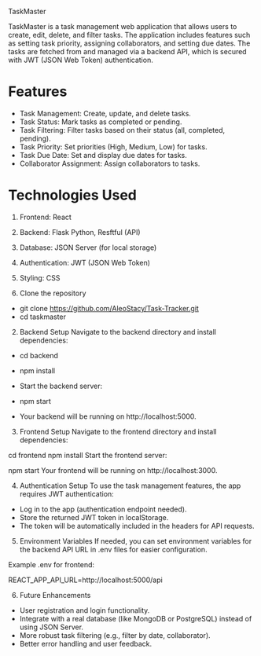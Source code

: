 TaskMaster

TaskMaster is a task management web application that allows users to create, edit, delete, and filter tasks. The application includes features such as setting task priority, assigning collaborators, and setting due dates. The tasks are fetched from and managed via a backend API, which is secured with JWT (JSON Web Token) authentication.

# Features
- Task Management: Create, update, and delete tasks.
- Task Status: Mark tasks as completed or pending.
- Task Filtering: Filter tasks based on their status (all, completed, pending).
- Task Priority: Set priorities (High, Medium, Low) for tasks.
- Task Due Date: Set and display due dates for tasks.
- Collaborator Assignment: Assign collaborators to tasks.

# Technologies Used
1. Frontend: React
2. Backend: Flask Python, Resftful (API)
3. Database: JSON Server (for local storage)
4. Authentication: JWT (JSON Web Token)
5. Styling: CSS

1. Clone the repository

- git clone https://github.com/AleoStacy/Task-Tracker.git
- cd taskmaster

2. Backend Setup
Navigate to the backend directory and install dependencies:

- cd backend
- npm install
- Start the backend server:

- npm start
- Your backend will be running on http://localhost:5000.

3. Frontend Setup
Navigate to the frontend directory and install dependencies:

cd frontend
npm install
Start the frontend server:

npm start
Your frontend will be running on http://localhost:3000.

4. Authentication Setup
To use the task management features, the app requires JWT authentication:

- Log in to the app (authentication endpoint needed).
- Store the returned JWT token in localStorage.
- The token will be automatically included in the headers for API requests.

5. Environment Variables
If needed, you can set environment variables for the backend API URL in .env files for easier configuration.

Example .env for frontend:

REACT_APP_API_URL=http://localhost:5000/api

6. Future Enhancements
- User registration and login functionality.
- Integrate with a real database (like MongoDB or PostgreSQL) instead of using JSON Server.
- More robust task filtering (e.g., filter by date, collaborator).
- Better error handling and user feedback.


